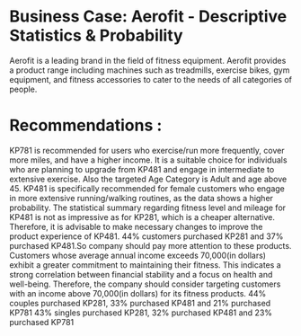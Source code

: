 # Business Case: Aerofit - Descriptive Statistics & Probability
Aerofit is a leading brand in the field of fitness equipment. Aerofit provides a product range including machines such as treadmills, exercise bikes, gym equipment, and fitness accessories to cater to the needs of all categories of people.

# Recommendations :

KP781 is recommended for users who exercise/run more frequently, cover more miles, and have a higher income. It is a suitable choice for individuals who are planning to upgrade from KP481 and engage in intermediate to extensive exercise. Also the targeted Age Category is Adult and age above 45.
KP481 is specifically recommended for female customers who engage in more extensive running/walking routines, as the data shows a higher probability. The statistical summary regarding fitness level and mileage for KP481 is not as impressive as for KP281, which is a cheaper alternative. Therefore, it is advisable to make necessary changes to improve the product experience of KP481.
44% customers purchased KP281 and 37% purchased KP481.So company should pay more attention to these products.
Customers whose average annual income exceeds 70,000(in dollars) exhibit a greater commitment to maintaining their fitness. This indicates a strong correlation between financial stability and a focus on health and well-being. Therefore, the company should consider targeting customers with an income above 70,000(in dollars) for its fitness products.
44% couples purchased KP281, 33% purchased KP481 and 21% purchased KP781
43% singles purchased KP281, 32% purchased KP481 and 23% purchased KP781
